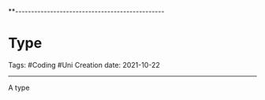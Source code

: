 **-----------------------------------------------
# Type
Tags:  #Coding #Uni 
Creation date: 2021-10-22

-----------------------------------------------

A type 